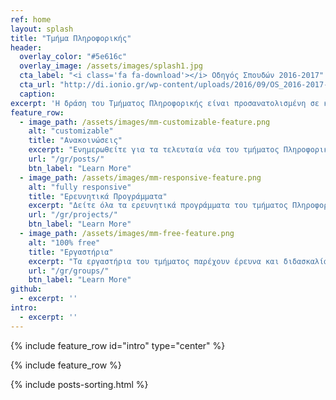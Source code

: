```yaml
---
ref: home
layout: splash
title: "Τμήμα Πληροφορικής"
header:
  overlay_color: "#5e616c"
  overlay_image: /assets/images/splash1.jpg
  cta_label: "<i class='fa fa-download'></i> Οδηγός Σπουδών 2016-2017"
  cta_url: "http://di.ionio.gr/wp-content/uploads/2016/09/OS_2016-2017-final.pdf"
  caption:
excerpt: 'Η δράση του Τμήματος Πληροφορικής είναι προσανατολισμένη σε καινοτόμες εφαρμογές στις κατευθύνσεις των:<br /> <small><a href="/site-gem/gr/humanistic/">Ανθρωπιστικών-Κοινωνικών Επιστημών </a></small><br /> <small><a href="/site-gem/gr/systems/">Πληροφοριακών Συστημάτων </a></small><br /><br />'
feature_row:
  - image_path: /assets/images/mm-customizable-feature.png
    alt: "customizable"
    title: "Ανακοινώσεις"
    excerpt: "Ενημερωθείτε για τα τελευταία νέα του τμήματος Πληροφορικής."
    url: "/gr/posts/"
    btn_label: "Learn More"
  - image_path: /assets/images/mm-responsive-feature.png
    alt: "fully responsive"
    title: "Ερευνητικά Προγράμματα"
    excerpt: "Δείτε όλα τα ερευνητικά προγράμματα του τμήματος Πληροφορικής."
    url: "/gr/projects/"
    btn_label: "Learn More"
  - image_path: /assets/images/mm-free-feature.png
    alt: "100% free"
    title: "Εργαστήρια"
    excerpt: "Τα εργαστήρια του τμήματος παρέχουν έρευνα και διδασκαλία στην περιοχή της Πληροφορικής"
    url: "/gr/groups/"
    btn_label: "Learn More"
github:
  - excerpt: ''
intro:
  - excerpt: ''
---
```



{% include feature_row id="intro" type="center" %}

{% include feature_row %}

{% include posts-sorting.html %}
